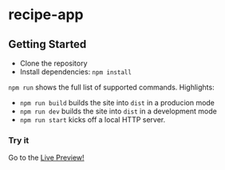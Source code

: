 # recipe-app

## Getting Started

* Clone the repository
* Install dependencies: ``` npm install ```

``` npm run ``` shows the full list of supported commands. Highlights:
* ``` npm run build ``` builds the site into ``` dist ``` in a producion mode
* ``` npm run dev ``` builds the site into  ``` dist ``` in a development mode
* ``` npm run start ``` kicks off a local HTTP server.

### Try it

Go to the [Live Preview!](https://mohmmed-mahsoub.github.io/recipe-app/)

